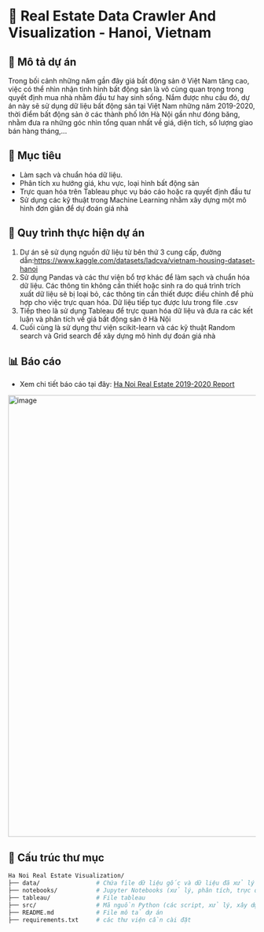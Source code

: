 # 🏡 Real Estate Data Crawler And Visualization - Hanoi, Vietnam

## 📖 Mô tả dự án
Trong bối cảnh những năm gần đây giá bất động sản ở Việt Nam tăng cao, việc có thể nhìn nhận tình hình bất động sản là vô cùng quan trọng trong quyết định mua nhà nhằm đầu tư hay sinh sống. Nắm được nhu cầu đó, dự án này sẽ sử dụng dữ liệu bất động sản tại Việt Nam những năm 2019-2020, thời điểm bất động sản ở các thành phố lớn Hà Nội gần như đóng băng, nhằm đưa ra những góc nhìn tổng quan nhất về giá, diện tích, số lượng giao bán hàng tháng,...

## 🎯 Mục tiêu
- Làm sạch và chuẩn hóa dữ liệu.
- Phân tích xu hướng giá, khu vực, loại hình bất động sản
- Trực quan hóa trên Tableau phục vụ báo cáo hoặc ra quyết định đầu tư
- Sử dụng các kỹ thuật trong Machine Learning nhằm xây dựng một mô hình đơn giản để dự đoán giá nhà

## 📅 Quy trình thực hiện dự án
1. Dự án sẽ sử dụng nguồn dữ liệu từ bên thứ 3 cung cấp, đường dẫn:https://www.kaggle.com/datasets/ladcva/vietnam-housing-dataset-hanoi
2. Sử dụng Pandas và các thư viện bổ trợ khác để làm sạch và chuẩn hóa dữ liệu. Các thông tin không cần thiết hoặc sinh ra do quá trình trích xuất dữ liệu sẽ bị loại bỏ, các thông tin cần thiết được điều chỉnh để phù hợp cho việc trực quan hóa. Dữ liệu tiếp tục được lưu trong file .csv
3. Tiếp theo là sử dụng Tableau để trực quan hóa dữ liệu và đưa ra các kết luận và phân tích về giá bất động sản ở Hà Nội
4. Cuối cùng là sử dụng thư viện scikit-learn và các kỹ thuật Random search và Grid search để xây dựng mô hình dự đoán giá nhà

## 📊 Báo cáo
- Xem chi tiết báo cáo tại đây: [Ha Noi Real Estate 2019-2020 Report](https://public.tableau.com/views/HaNoiRealEstateReport/BocotnhhnhBSHNi?:language=en-US&:sid=&:redirect=auth&:display_count=n&:origin=viz_share_link)
<img width="1602" height="897" alt="image" src="https://github.com/user-attachments/assets/5b29546c-97fd-4746-978c-eaedcb61291a" />

## 📂 Cấu trúc thư mục
```bash
Ha Noi Real Estate Visualization/
├── data/                # Chứa file dữ liệu gốc và dữ liệu đã xử lý
├── notebooks/           # Jupyter Notebooks (xử lý, phân tích, trực quan)
├── tableau/             # File tableau
├── src/                 # Mã nguồn Python (các script, xử lý, xây dựng mô hình,...)
├── README.md            # File mô tả dự án
├── requirements.txt     # các thư viện cần cài đặt
